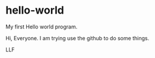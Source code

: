# hello-world
My first Hello world program.

Hi, 
   Everyone. I am trying use the github to do some things.

LLF
